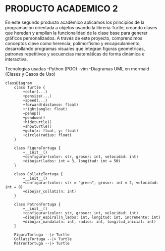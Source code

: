# PRODUCTO ACADEMICO 2 
En este segundo producto académico aplicamos los principios de la programación orientada a objetos usando la librería Turtle, creando clases que heredan y amplían la funcionalidad de la clase base para generar gráficos personalizados. A través de este proyecto, comprendimos conceptos clave como herencia, polimorfismo y encapsulamiento, desarrollando programas visuales que integran figuras geométricas, patrones repetitivos y secuencias matemáticas de forma dinámica e interactiva.

Tecnologías usadas 
-Python (POO)
-vim
-Diagramas UML en mermaid (Clases y Casos de Uso)
```mermaid
classDiagram
    class Turtle {
        +color(...)
        +pensize(...)
        +speed(...)
        +forward(distance: float)
        +right(angle: float)
        +penup()
        +pendown()
        +hideturtle()
        +showturtle()
        +goto(x: float, y: float)
        +circle(radius: float)
    }

    class FiguraTortuga {
        +__init__()
        +configurar(color: str, grosor: int, velocidad: int)
        +dibujar(lados: int = 3, longitud: int = 50)
    }

    class CollatzTortuga {
        +__init__()
        +configurar(color: str = "green", grosor: int = 2, velocidad: int = 0)
        +dibujar_collatz(n: int)
    }

    class PatronTortuga {
        +__init__()
        +configurar(color: str, grosor: int, velocidad: int)
        +dibujar_espiral(n_lados: int, longitud: int, incremento: int)
        +dibujar_mandala(n: int, radios: int, longitud_inicial: int)
    }

    FiguraTortuga --|> Turtle
    CollatzTortuga --|> Turtle
    PatronTortuga --|> Turtle